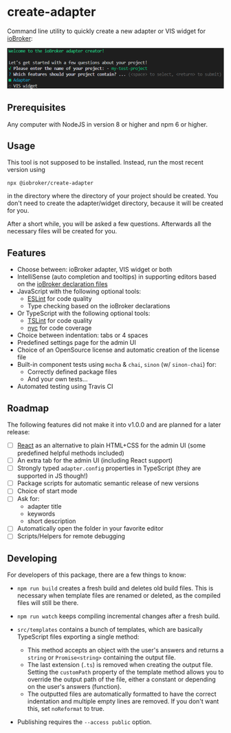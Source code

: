 # create-adapter
Command line utility to quickly create a new adapter or VIS widget for [ioBroker](https://github.com/ioBroker):

<img src="docs/screenshot.png">

<!--
TODO: Setup testing and display badges
[![node](https://img.shields.io/node/v/@iobroker/create-adapter.svg) ![npm](https://img.shields.io/npm/v/@iobroker/create-adapter.svg)](https://www.npmjs.com/package/@iobroker/create-adapter)

[![Build Status](https://img.shields.io/circleci/project/github/AlCalzone/create-adapter.svg)](https://circleci.com/gh/AlCalzone/create-adapter)
[![Coverage Status](https://img.shields.io/coveralls/github/AlCalzone/create-adapter.svg)](https://coveralls.io/github/AlCalzone/create-adapter)
-->

## Prerequisites
Any computer with NodeJS in version 8 or higher and npm 6 or higher.

## Usage
This tool is not supposed to be installed. Instead, run the most recent version using
```
npx @iobroker/create-adapter
```
in the directory where the directory of your project should be created. You don't need to create the adapter/widget directory, because it will be created for you.

After a short while, you will be asked a few questions. Afterwards all the necessary files will be created for you.


## Features
* Choose between: ioBroker adapter, VIS widget or both
* IntelliSense (auto completion and tooltips) in supporting editors based on the [ioBroker declaration files](https://www.npmjs.com/package/@types/iobroker)
* JavaScript with the following optional tools:
  * [ESLint](https://github.com/eslint/eslint) for code quality
  * Type checking based on the ioBroker declarations
* Or TypeScript with the following optional tools:
  * [TSLint](https://github.com/palantir/tslint) for code quality
  * [nyc](https://github.com/istanbuljs/nyc) for code coverage
* Choice between indentation: tabs or 4 spaces
* Predefined settings page for the admin UI
* Choice of an OpenSource license and automatic creation of the license file
* Built-in component tests using `mocha` & `chai`, `sinon` (w/ `sinon-chai`) for:
  * Correctly defined package files
  * And your own tests...
* Automated testing using Travis CI

## Roadmap
The following features did not make it into v1.0.0 and are planned for a later release:
- [ ] [React](https://reactjs.org/) as an alternative to plain HTML+CSS for the admin UI (some predefined helpful methods included)
- [ ] An extra tab for the admin UI (including React support)
- [ ] Strongly typed `adapter.config` properties in TypeScript (they are supported in JS though!)
- [ ] Package scripts for automatic semantic release of new versions
- [ ] Choice of start mode
- [ ] Ask for:
  * adapter title
  * keywords
  * short description
- [ ] Automatically open the folder in your favorite editor
- [ ] Scripts/Helpers for remote debugging

## Developing
For developers of this package, there are a few things to know:

* `npm run build` creates a fresh build and deletes old build files. This is necessary when template files are renamed or deleted, as the compiled files will still be there.
* `npm run watch` keeps compiling incremental changes after a fresh build.
* `src/templates` contains a bunch of templates, which are basically TypeScript files exporting a single method: 
  * This method accepts an object with the user's answers and returns a `string` or `Promise<string>` containing the output file.
  * The last extension (`.ts`) is removed when creating the output file. Setting the `customPath` property of the template method allows you to override the output path of the file, either a constant or depending on the user's answers (function).
  * The outputted files are automatically formatted to have the correct indentation and multiple empty lines are removed. If you don't want this, set `noReformat` to true.

* Publishing requires the `--access public` option.
